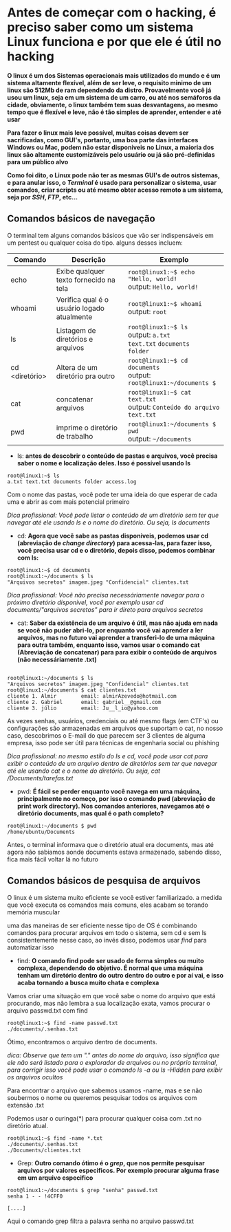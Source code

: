 # Antes de começar com o hacking, é preciso saber como um sistema Linux funciona e por que ele é útil no hacking

**O linux é um dos Sistemas operacionais mais utilizados do mundo e é um sistema altamente flexível, além de ser leve, o requisito minimo de um linux são 512Mb de ram dependendo da distro. Provavelmente você já usou um linux, seja em um sistema de um carro, ou até nos semáforos da cidade, obviamente, o linux também tem suas desvantagens, ao mesmo tempo que é flexível e leve, não é tão simples de aprender, entender e até usar**

**Para fazer o linux mais leve possível, muitas coisas devem ser sacrificadas, como GUI's, portanto, uma boa parte das interfaces Windows ou Mac, podem não estar disponiveis no Linux, a maioria dos linux são altamente customizáveis pelo usuário ou já são pré-definidas para um público alvo**

**Como foi dito, o Linux pode não ter as mesmas GUI's de outros sistemas, e para anular isso, o *Terminal* é usado para personalizar o sistema, usar comandos, criar scripts ou até mesmo obter acesso remoto a um sistema, seja por *SSH*, *FTP*, etc...**

## Comandos básicos de navegação

O terminal tem alguns comandos básicos que vão ser indispensáveis em um pentest ou qualquer coisa do tipo. alguns desses incluem:

| Comando  | Descrição                          | Exemplo                                 |
|----------|------------------------------------|-----------------------------------------|
| echo     | Exibe qualquer texto fornecido na tela|`root@linux1:~$ echo "Hello, world!` <br> output: `Hello, world!`|
| whoami   | Verifica qual é o usuário logado atualmente | `root@linux1:~$ whoami` <br> output: `root` |
| ls       | Listagem de diretórios e arquivos | `root@linux1:~$ ls` <br> output:  `a.txt` <br> `text.txt` `documents` <br> `folder` |
| cd <diretório> | Altera de um diretório pra outro | `root@linux1:~$ cd documents` <br> output: `root@linux1:~/documents $`|
| cat <arquivo>  | concatenar arquivos | `root@linux1:~$ cat text.txt` <br> output: `Conteúdo do arquivo text.txt`|
| pwd            | imprime o diretório de trabalho | `root@linux1:~/documents $ pwd` <br> output: `~/documents`|

- ls: **antes de descobrir o conteúdo de pastas e arquivos, você precisa saber o nome e localização deles. Isso é possível usando ls**
```
root@linux1:~$ ls
a.txt text.txt documents folder access.log
```

Com o nome das pastas, você pode ter uma ideia do que esperar de cada uma e abrir as com mais potencial primeiro

*Dica profissional: Você pode listar o conteúdo de um diretório sem ter que navegar até ele usando ls e o nome do diretório. Ou seja, ls documents*

- cd: **Agora que você sabe as pastas disponiveis, podemos usar cd (abreviação de *change directory*) para acessa-las, para fazer isso, você precisa usar cd e o diretório, depois disso, podemos combinar com ls:**
```
root@linux1:~$ cd documents
root@linux1:~/documents $ ls
"Arquivos secretos" imagem.jpeg "Confidencial" clientes.txt
```

*Dica profissional: Você não precisa necessáriamente navegar para o próximo diretório disponivel, você por exemplo usar cd documents/"arquivos secretos" para ir direto para arquivos secretos*
- cat: **Saber da existência de um arquivo é útil, mas não ajuda em nada se você não puder abri-lo, por enquanto você vai aprender a ler arquivos, mas no futuro vai aprender a transferi-lo de uma máquina para outra também, enquanto isso, vamos usar o comando cat (Abreviação de concatenar) para para exibir o conteúdo de arquivos (não necessáriamente .txt)**

```

root@linux1:~/documents $ ls
"Arquivos secretos" imagem.jpeg "Confidencial" clientes.txt
root@linux1:~/documents $ cat clientes.txt
cliente 1. Almir        email: almirAzevedo@hotmail.com
cliente 2. Gabriel      email: gabriel__@gmail.com
cliente 3. júlio        email: Ju__l_io@yahoo.com
```

As vezes senhas, usuários, credenciais ou até mesmo flags (em CTF's) ou configurações são armazenadas em arquivos que suportam o cat, no nosso caso, descobrimos o E-mail do que parecem ser 3 clientes de alguma empresa, isso pode ser útil para técnicas de engenharia social ou phishing

*Dica profissional: no mesmo estilo do ls e cd, você pode usar cat para exibir o conteúdo de um arquivo dentro de diretórios sem ter que navegar até ele usando cat e o nome do diretório. Ou seja, cat /Documents/tarefas.txt*

- pwd: **É fácil se perder enquanto você navega em uma máquina, principalmente no começo, por isso o comando pwd (abreviação de print work directory). Nos comandos anteriores, navegamos até o diretório documents, mas qual é o path completo?**

```
root@linux1:~/documents $ pwd
/home/ubuntu/Documents
```

Antes, o terminal informava que o diretório atual era documents, mas até agora não sabiamos aonde documents estava armazenado, sabendo disso, fica mais fácil voltar lá no futuro

## Comandos básicos de pesquisa de arquivos

O linux é um sistema muito eficiente se você estiver familiarizado. a medida que você executa os comandos mais comuns, eles acabam se torando memória muscular

uma das maneiras de ser eficiente nesse tipo de OS é combinando comandos para procurar arquivos em todo o sistema, sem cd e sem ls consistentemente nesse caso, ao invés disso, podemos usar *find* para automatizar isso

- find: **O comando find pode ser usado de forma simples ou muito complexa, dependendo do objetivo. É normal que uma máquina tenham um diretório dentro do outro dentro do outro e por aí vai, e isso acaba tornando a busca muito chata e complexa**

Vamos criar uma situação em que você sabe o nome do arquivo que está procurando, mas não lembra a sua localização exata, vamos procurar o arquivo passwd.txt com find

```
root@linux1:~$ find -name passwd.txt
./documents/.senhas.txt
```
Ótimo, encontramos o arquivo dentro de documents.

*dica: Observe que tem um "." antes do nome do arquivo, isso significa que ele não será listado para o explorador de arquivos ou no próprio terminal, para corrigir isso você pode usar o comando ls -a ou ls -Hidden para exibir os arquivos ocultos*

Para encontrar o arquivo que sabemos usamos -name, mas e se não soubermos o nome ou queremos pesquisar todos os arquivos com extensão .txt

Podemos usar o curinga(*) para procurar qualquer coisa com .txt no diretório atual.

```
root@linux1:~$ find -name *.txt
./documents/.senhas.txt
./Documents/clientes.txt
```

- Grep: **Outro comando ótimo é o *grep*, que nos permite pesquisar arquivos por valores especificos. Por exemplo procurar alguma frase em um arquivo especifico**

```
root@linux1:~/documents $ grep "senha" passwd.txt
senha 1 - - !4CFF0

[....]
```

Aqui o comando grep filtra a palavra senha no arquivo passwd.txt

